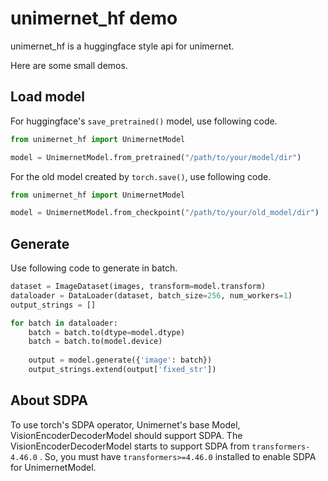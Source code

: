 # unimernet_hf demo

unimernet_hf is a huggingface style api for unimernet.

Here are some small demos.

## Load model

For huggingface's `save_pretrained()` model, use following code.

```python
from unimernet_hf import UnimernetModel

model = UnimernetModel.from_pretrained("/path/to/your/model/dir")
```

For the old model created by `torch.save()`, use following code.

```python
from unimernet_hf import UnimernetModel

model = UnimernetModel.from_checkpoint("/path/to/your/old_model/dir")
```

## Generate

Use following code to generate in batch.

```python
dataset = ImageDataset(images, transform=model.transform)
dataloader = DataLoader(dataset, batch_size=256, num_workers=1)
output_strings = []

for batch in dataloader:
    batch = batch.to(dtype=model.dtype)
    batch = batch.to(model.device)
    
    output = model.generate({'image': batch})
    output_strings.extend(output['fixed_str'])
```

## About SDPA

To use torch's SDPA operator, Unimernet's base Model, VisionEncoderDecoderModel should support SDPA.
The VisionEncoderDecoderModel starts to support SDPA from `transformers-4.46.0` .
So, you must have `transformers>=4.46.0` installed to enable SDPA for UnimernetModel.

